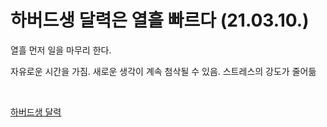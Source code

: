 # 하버드생 달력은 열흘 빠르다 (21.03.10.)

열흘 먼저 일을 마무리 한다.

자유로운 시간을 가짐.  새로운 생각이 계속 첨삭될 수 있음.  스트레스의 강도가 줄어듦

<br>
 
[하버드생 달력](https://www.joongang.co.kr/article/24008403#home)